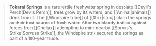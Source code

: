 > **Tokarai Springs** is a rare fertile freshwater spring in desolate [[Devil's Perch|Devils Perch]]; trees grow by its waters, and [[Animal|animals]] drink from it. The [[Windspire tribe]] of [[Strix|strix]] claim the springs as their best source of fresh water. After two bloody battles against forces from [[Cheliax]] attempting to mine nearby [[Sorvus's Strike|Sorvuss Strike]], the Windspire strix secured the springs as part of a 100-year truce.







